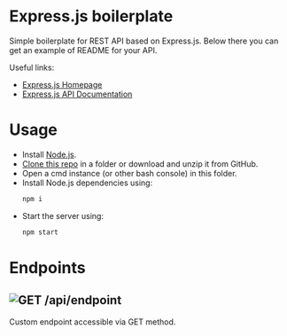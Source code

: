 # Express.js boilerplate
Simple boilerplate for REST API based on Express.js.
Below there you can get an example of README for your API.

Useful links:
* [Express.js Homepage](https://expressjs.com/)
* [Express.js API Documentation](https://expressjs.com/en/api.html)

# Usage
* Install [Node.js](https://nodejs.org/en/).
* [Clone this repo](https://docs.github.com/en/github/creating-cloning-and-archiving-repositories/cloning-a-repository#cloning-a-repository-using-the-command-line) in a folder or download and unzip it from GitHub.
* Open a cmd instance (or other bash console) in this folder.
* Install Node.js dependencies using:
  ``` bash
  npm i
  ```
* Start the server using:
  ``` bash
  npm start
  ```
# Endpoints

## ![GET](https://img.shields.io/static/v1?label=%20&message=GET&color=187bdf&style=flat-square) /api/endpoint

Custom endpoint accessible via GET method.